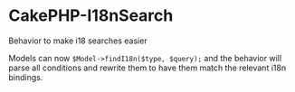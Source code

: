 CakePHP-I18nSearch
==================

Behavior to make i18 searches easier

Models can now `$Model->findI18n($type, $query);` and the behavior will parse all conditions and rewrite
them to have them match the relevant i18n bindings.

